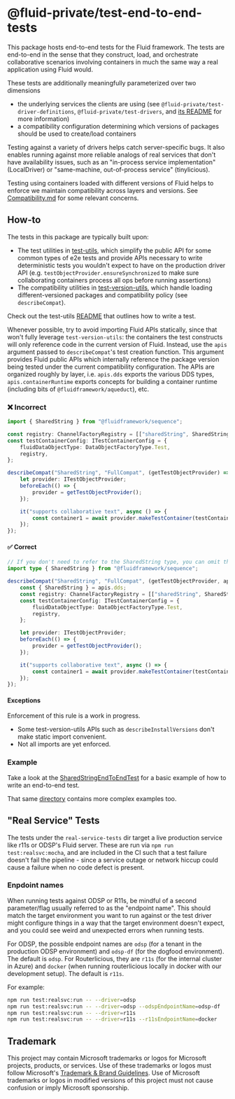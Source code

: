 # @fluid-private/test-end-to-end-tests

This package hosts end-to-end tests for the Fluid framework.
The tests are end-to-end in the sense that they construct, load, and orchestrate collaborative scenarios involving containers
in much the same way a real application using Fluid would.

These tests are additionally meaningfully parameterized over two dimensions

-   the underlying services the clients are using (see `@fluid-private/test-driver-definitions`, `@fluid-private/test-drivers`, and [its README](../test-drivers/README.md) for more information)
-   a compatibility configuration determining which versions of packages should be used to create/load containers

Testing against a variety of drivers helps catch server-specific bugs.
It also enables running against more reliable analogs of real services that don't have availability issues, such as an "in-process service implementation" (LocalDriver) or "same-machine, out-of-process service" (tinylicious).

Testing using containers loaded with different versions of Fluid helps to enforce we maintain compatibility across layers and versions.
See [Compatibility.md](../../../docs/content/docs/deep/compatibility.md) for some relevant concerns.

## How-to

The tests in this package are typically built upon:

-   The test utilities in [test-utils](../test-utils/README.md), which simplify the public API for some common types of e2e tests and provide APIs necessary to write deterministic tests you wouldn't expect to have on the production driver API (e.g. `testObjectProvider.ensureSynchronized` to make sure collaborating containers process all ops before running assertions)
-   The compatibility utilities in [test-version-utils](../test-version-utils/README.md), which handle loading different-versioned packages and compatibility policy (see `describeCompat`).

Check out the test-utils [README](../test-utils/README.md) that outlines how to write a test.

Whenever possible, try to avoid importing Fluid APIs statically, since that won't fully leverage `test-version-utils`:
the containers the test constructs will only reference code in the current version of Fluid.
Instead, use the `apis` argument passed to `describeCompat`'s test creation function.
This argument provides Fluid public APIs which internally reference the package version being tested under the current compatibility configuration.
The APIs are organized roughly by layer, i.e. `apis.dds` exports the various DDS types,
`apis.containerRuntime` exports concepts for building a container runtime (including bits of `@fluidframework/aqueduct`), etc.

### ❌ Incorrect

```typescript
import { SharedString } from "@fluidframework/sequence";

const registry: ChannelFactoryRegistry = [["sharedString", SharedString.getFactory()]];
const testContainerConfig: ITestContainerConfig = {
	fluidDataObjectType: DataObjectFactoryType.Test,
	registry,
};

describeCompat("SharedString", "FullCompat", (getTestObjectProvider) => {
	let provider: ITestObjectProvider;
	beforeEach(() => {
		provider = getTestObjectProvider();
	});

	it("supports collaborative text", async () => {
		const container1 = await provider.makeTestContainer(testContainerConfig);
	});
});
```

#### ✅ Correct

```typescript
// If you don't need to refer to the SharedString type, you can omit the emport entirely!
import type { SharedString } from "@fluidframework/sequence";

describeCompat("SharedString", "FullCompat", (getTestObjectProvider, apis) => {
	const { SharedString } = apis.dds;
	const registry: ChannelFactoryRegistry = [["sharedString", SharedString.getFactory()]];
	const testContainerConfig: ITestContainerConfig = {
		fluidDataObjectType: DataObjectFactoryType.Test,
		registry,
	};

	let provider: ITestObjectProvider;
	beforeEach(() => {
		provider = getTestObjectProvider();
	});

	it("supports collaborative text", async () => {
		const container1 = await provider.makeTestContainer(testContainerConfig);
	});
});
```

#### Exceptions

Enforcement of this rule is a work in progress.

-   Some test-version-utils APIs such as `describeInstallVersions` don't make static import convenient.
-   Not all imports are yet enforced.

### Example

Take a look at the [SharedStringEndToEndTest](src/test/sharedStringEndToEndTests.spec.ts) for a basic example
of how to write an end-to-end test.

That same [directory](src/test) contains more complex examples too.

## "Real Service" Tests

The tests under the `real-service-tests` dir target a live production service like r11s or ODSP's Fluid server.
These are run via `npm run test:realsvc:mocha`, and are included in the CI such that a test failure doesn't
fail the pipeline - since a service outage or network hiccup could cause a failure when no code defect is present.

### Enpdoint names

When running tests against ODSP or R11s, be mindful of a second parameter/flag usually referred to as the "endpoint name".
This should match the target environment you want to run against or the test driver might configure things in a way
that the target environment doesn't expect, and you could see weird and unexpected errors when running tests.

For ODSP, the possible endpoint names are `odsp` (for a tenant in the production ODSP environment) and `odsp-df`
(for the dogfood environment).
The default is `odsp`.
For Routerlicious, they are `r11s` (for the internal cluster in Azure) and `docker` (when running routerlicious locally
in docker with our development setup).
The default is `r11s`.

For example:

```bash
npm run test:realsvc:run -- --driver=odsp
npm run test:realsvc:run -- --driver=odsp --odspEndpointName=odsp-df
npm run test:realsvc:run -- --driver=r11s
npm run test:realsvc:run -- --driver=r11s --r11sEndpointName=docker
```

## Trademark

This project may contain Microsoft trademarks or logos for Microsoft projects, products, or services. Use of these trademarks
or logos must follow Microsoft's [Trademark & Brand Guidelines](https://www.microsoft.com/en-us/legal/intellectualproperty/trademarks/usage/general).
Use of Microsoft trademarks or logos in modified versions of this project must not cause confusion or imply Microsoft sponsorship.
